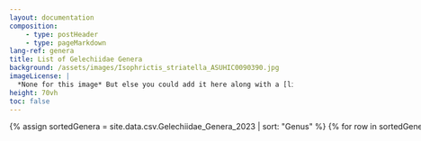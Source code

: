 ```yaml
---
layout: documentation
composition:
    - type: postHeader
    - type: pageMarkdown
lang-ref: genera
title: List of Gelechiidae Genera
background: /assets/images/Isophrictis_striatella_ASUHIC0090390.jpg
imageLicense: |
  *None for this image* But else you could add it here along with a [link perhaps](https://www.gbif.org/occurrence/2542961803)
height: 70vh
toc: false
---
```


<div class="overflow-auto" style="white-space: nowrap;" markdown="block">
  <table>
  {% assign sortedGenera = site.data.csv.Gelechiidae_Genera_2023 | sort: "Genus" %}
  {% for row in sortedGenera %}
  
  <tr>
  {{ row }}
  </tr>
  {% endfor %}
  </table>
</div>